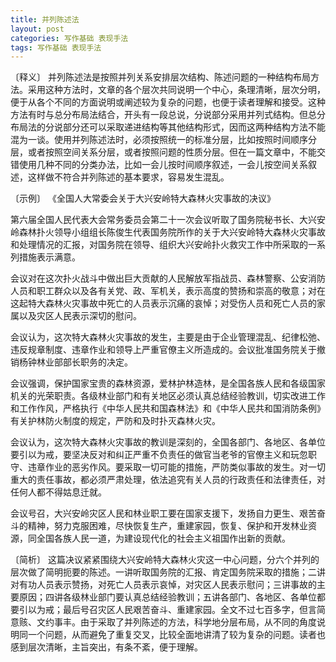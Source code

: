 ```yaml
---
title: 并列陈述法
layout: post
categories: 写作基础 表现手法
tags: 写作基础 表现手法
---
```


〔释义〕 并列陈述法是按照并列关系安排层次结构、陈述问题的一种结构布局方法。采用这种方法时，文章的各个层次共同说明一个中心，条理清晰，层次分明，便于从各个不同的方面说明或阐述较为复杂的问题，也便于读者理解和接受。这种方法有时与总分布局法结合，开头有一段总说，分说部分采用并列式结构。但总分布局法的分说部分还可以采取递进结构等其他结构形式，因而这两种结构方法不能混为一谈。使用并列陈述法时，必须按照统一的标准分层，比如按照时间顺序分层，或者按照空间关系分层，或者按照问题的性质分层。但在一篇文章中，不能交错使用几种不同的分类办法，比如一会儿按时间顺序叙述，一会儿按空间关系叙述，这样做不符合并列陈述的基本要求，容易发生混乱。

〔示例〕 《全国人大常委会关于大兴安岭特大森林火灾事故的决议》

第六届全国人民代表大会常务委员会第二十一次会议听取了国务院秘书长、大兴安岭森林扑火领导小组组长陈俊生代表国务院所作的关于大兴安岭特大森林火灾事故和处理情况的汇报，对国务院在领导、组织大兴安岭扑火救灾工作中所采取的一系列措施表示满意。

会议对在这次扑火战斗中做出巨大贡献的人民解放军指战员、森林警察、公安消防人员和职工群众以及各有关党、政、军机关，表示高度的赞扬和崇高的敬意；对在这起特大森林火灾事故中死亡的人员表示沉痛的哀悼；对受伤人员和死亡人员的家属以及灾区人民表示深切的慰问。

会议认为，这次特大森林火灾事故的发生，主要是由于企业管理混乱、纪律松弛、违反规章制度、违章作业和领导上严重官僚主义所造成的。会议批准国务院关于撤销杨钟林业部部长职务的决定。

会议强调，保护国家宝贵的森林资源，爱林护林造林，是全国各族人民和各级国家机关的光荣职责。各级林业部门和有关地区必须认真总结经验教训，切实改进工作和工作作风，严格执行《中华人民共和国森林法》和《中华人民共和国消防条例》有关护林防火制度的规定，严防和及时扑灭森林火灾。

会议认为，这次特大森林火灾事故的教训是深刻的，全国各部门、各地区、各单位要引以为戒，要坚决反对和纠正严重不负责任的做官当老爷的官僚主义和玩忽职守、违章作业的恶劣作风。要采取一切可能的措施，严防类似事故的发生。对一切重大的责任事故，都必须严肃处理，依法追究有关人员的行政责任和法律责任，对任何人都不得姑息迁就。

会议号召，大兴安岭灾区人民和林业职工要在国家支援下，发扬自力更生、艰苦奋斗的精神，努力克服困难，尽快恢复生产，重建家园，恢复、保护和开发林业资源，同全国各族人民一道，为建设现代化的社会主义祖国作出新的贡献。

〔简析〕 这篇决议紧紧围绕大兴安岭特大森林火灾这一中心问题，分六个并列的层次做了简明扼要的陈述。一讲听取国务院的汇报、肯定国务院采取的措施；二讲对有功人员表示赞扬，对死亡人员表示哀悼，对灾区人民表示慰问；三讲事故的主要原因；四讲各级林业部门要认真总结经验教训；五讲各部门、各地区、各单位都要引以为戒；最后号召灾区人民艰苦奋斗、重建家园。全文不过七百多字，但言简意赅、文约事丰。由于采取了并列陈述的方法，科学地分层布局，从不同的角度说明同一个问题，从而避免了重复交叉，比较全面地讲清了较为复杂的问题。读者也感到层次清晰，主旨突出，有条不紊，便于理解。 